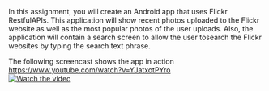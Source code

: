 In this assignment, you will create an Android app that uses Flickr RestfulAPIs. This application will show recent photos uploaded to the Flickr website as well as the most popular photos of the user uploads. Also, the application will contain a search screen to allow the user tosearch the Flickr websites by typing the search text phrase.


The following screencast shows the app in action
<a href="https://www.youtube.com/watch?v=YJatxotPYro" rel="nofollow">https://www.youtube.com/watch?v=YJatxotPYro</a> </br>
[![Watch the video](https://user-images.githubusercontent.com/41232970/101930189-7f563000-3be0-11eb-8b33-5232b28a0825.png)](https://www.youtube.com/watch?v=YJatxotPYro)

